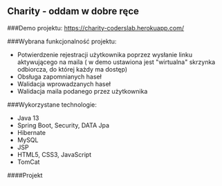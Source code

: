 ## Charity - oddam w dobre ręce

###Demo projektu:
https://charity-coderslab.herokuapp.com/

###Wybrana funkcjonalność projektu:
- Potwierdzenie rejestracji użytkownika poprzez wysłanie
linku aktywującego na maila ( w demo ustawiona jest "wirtualna" skrzynka odbiorcza, do której każdy ma dostęp)
- Obsługa zapomnianych haseł
- Walidacja wprowadzanych haseł
- Walidacja maila podanego przez użytkownika

###Wykorzystane technologie:

- Java 13
- Spring Boot, Security, DATA Jpa
- Hibernate
- MySQL
- JSP
- HTML5, CSS3, JavaScript
- TomCat

####Projekt 